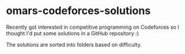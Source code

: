 # omars-codeforces-solutions
Recently got interested in competitive programming on Codeforces so I thought I'd put some solutions in a GitHub repository :)

The solutions are sorted into folders based on difficulty.
